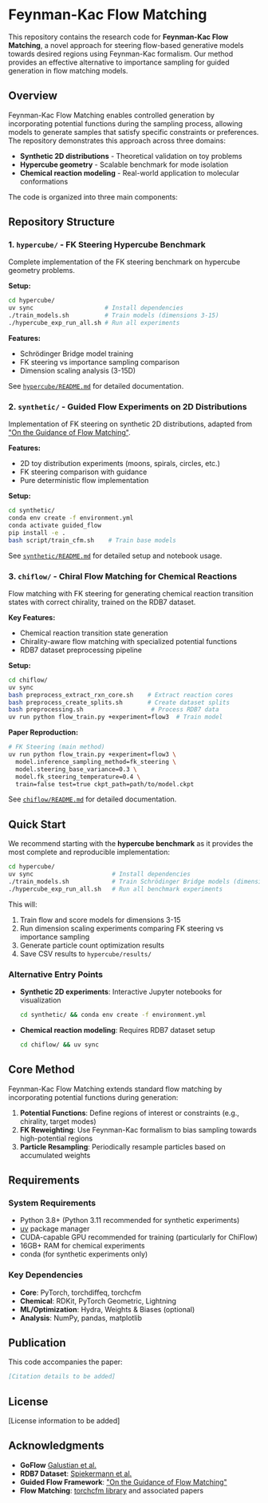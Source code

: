 # Feynman-Kac Flow Matching


This repository contains the research code for **Feynman-Kac Flow Matching**, a novel approach for steering flow-based generative models towards desired regions using Feynman-Kac formalism. Our method provides an effective alternative to importance sampling for guided generation in flow matching models.

## Overview

Feynman-Kac Flow Matching enables controlled generation by incorporating potential functions during the sampling process, allowing models to generate samples that satisfy specific constraints or preferences. The repository demonstrates this approach across three domains:

- **Synthetic 2D distributions** - Theoretical validation on toy problems
- **Hypercube geometry** - Scalable benchmark for mode isolation 
- **Chemical reaction modeling** - Real-world application to molecular conformations

The code is organized into three main components:

## Repository Structure

### 1. `hypercube/` - FK Steering Hypercube Benchmark

Complete implementation of the FK steering benchmark on hypercube geometry problems.

**Setup:**
```bash
cd hypercube/
uv sync                    # Install dependencies
./train_models.sh          # Train models (dimensions 3-15)
./hypercube_exp_run_all.sh # Run all experiments
```

**Features:**
- Schrödinger Bridge model training
- FK steering vs importance sampling comparison
- Dimension scaling analysis (3-15D)

See [`hypercube/README.md`](hypercube/README.md) for detailed documentation.

### 2. `synthetic/` - Guided Flow Experiments on 2D Distributions 

Implementation of FK steering on synthetic 2D distributions, adapted from ["On the Guidance of Flow Matching"](https://arxiv.org/abs/2502.02150).

**Features:**
- 2D toy distribution experiments (moons, spirals, circles, etc.)
- FK steering comparison with guidance
- Pure deterministic flow implementation

**Setup:**
```bash
cd synthetic/
conda env create -f environment.yml
conda activate guided_flow
pip install -e .
bash script/train_cfm.sh    # Train base models
```

See [`synthetic/README.md`](synthetic/README.md) for detailed setup and notebook usage.

### 3. `chiflow/` - Chiral Flow Matching for Chemical Reactions

Flow matching with FK steering for generating chemical reaction transition states with correct chirality, trained on the RDB7 dataset.

**Key Features:**
- Chemical reaction transition state generation
- Chirality-aware flow matching with specialized potential functions
- RDB7 dataset preprocessing pipeline

**Setup:**
```bash
cd chiflow/
uv sync
bash preprocess_extract_rxn_core.sh    # Extract reaction cores
bash preprocess_create_splits.sh       # Create dataset splits  
bash preprocessing.sh                   # Process RDB7 data
uv run python flow_train.py +experiment=flow3  # Train model
```

**Paper Reproduction:**
```bash
# FK Steering (main method)
uv run python flow_train.py +experiment=flow3 \
  model.inference_sampling_method=fk_steering \
  model.steering_base_variance=0.3 \
  model.fk_steering_temperature=0.4 \
  train=false test=true ckpt_path=path/to/model.ckpt
```

See [`chiflow/README.md`](chiflow/README.md) for detailed documentation.

## Quick Start

We recommend starting with the **hypercube benchmark** as it provides the most complete and reproducible implementation:

```bash
cd hypercube/
uv sync                      # Install dependencies
./train_models.sh            # Train Schrödinger Bridge models (dimensions 3-15)
./hypercube_exp_run_all.sh   # Run all benchmark experiments
```

This will:
1. Train flow and score models for dimensions 3-15 
2. Run dimension scaling experiments comparing FK steering vs importance sampling
3. Generate particle count optimization results
4. Save CSV results to `hypercube/results/` 

### Alternative Entry Points

- **Synthetic 2D experiments**: Interactive Jupyter notebooks for visualization
  ```bash
  cd synthetic/ && conda env create -f environment.yml
  ```

- **Chemical reaction modeling**: Requires RDB7 dataset setup
  ```bash
  cd chiflow/ && uv sync
  ```

## Core Method

Feynman-Kac Flow Matching extends standard flow matching by incorporating potential functions during generation:

1. **Potential Functions**: Define regions of interest or constraints (e.g., chirality, target modes)
2. **FK Reweighting**: Use Feynman-Kac formalism to bias sampling towards high-potential regions
3. **Particle Resampling**: Periodically resample particles based on accumulated weights


## Requirements

### System Requirements
- Python 3.8+ (Python 3.11 recommended for synthetic experiments)
- [uv](https://docs.astral.sh/uv/) package manager
- CUDA-capable GPU recommended for training (particularly for ChiFlow)
- 16GB+ RAM for chemical experiments
- conda (for synthetic experiments only)

### Key Dependencies
- **Core**: PyTorch, torchdiffeq, torchcfm
- **Chemical**: RDKit, PyTorch Geometric, Lightning
- **ML/Optimization**: Hydra, Weights & Biases (optional)
- **Analysis**: NumPy, pandas, matplotlib

## Publication

This code accompanies the paper:

```bibtex
[Citation details to be added]
```




## License

[License information to be added]

## Acknowledgments

- **GoFlow** [Galustian et al.](https://chemrxiv.org/engage/chemrxiv/article-details/6850098f3ba0887c33dbd713)
- **RDB7 Dataset**: [Spiekermann et al.](https://www.nature.com/articles/s41597-022-01529-6)
- **Guided Flow Framework**: ["On the Guidance of Flow Matching"](https://arxiv.org/abs/2502.02150)
- **Flow Matching**: [torchcfm library](https://github.com/atong01/conditional-flow-matching) and associated papers
